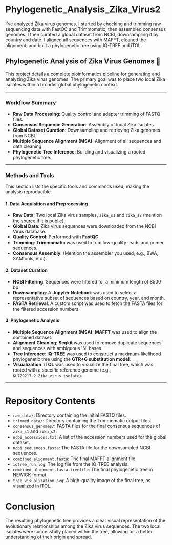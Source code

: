 # Phylogenetic_Analysis_Zika_Virus2
I've analyzed Zika virus genomes. I started by checking and trimming raw sequencing data with FastQC and Trimmomatic, then assembled consensus genomes. I then curated a global dataset from NCBI, downsampling it by country and date. I aligned all sequences with MAFFT, cleaned the alignment, and built a phylogenetic tree using IQ-TREE and iTOL.

## **Phylogenetic Analysis of Zika Virus Genomes** 🦠

This project details a complete bioinformatics pipeline for generating and analyzing Zika virus genomes. The primary goal was to place two local Zika isolates within a broader global phylogenetic context.

***

### **Workflow Summary**

* **Raw Data Processing**: Quality control and adapter trimming of FASTQ files.
* **Consensus Sequence Generation**: Assembly of local Zika isolates.
* **Global Dataset Curation**: Downsampling and retrieving Zika genomes from NCBI.
* **Multiple Sequence Alignment (MSA)**: Alignment of all sequences and data cleaning.
* **Phylogenetic Tree Inference**: Building and visualizing a rooted phylogenetic tree.

***

### **Methods and Tools**

This section lists the specific tools and commands used, making the analysis reproducible.

#### **1. Data Acquisition and Preprocessing**

* **Raw Data**: Two local Zika virus samples, `zika_s1` and `zika_s2` (mention the source if it is public).
* **Global Data**: Zika virus sequences were downloaded from the NCBI Virus database.
* **Quality Control**: Performed with **FastQC**.
* **Trimming**: **Trimmomatic** was used to trim low-quality reads and primer sequences.
* **Consensus Assembly**: (Mention the assembler you used, e.g., BWA, SAMtools, etc.).

#### **2. Dataset Curation**

* **NCBI Filtering**: Sequences were filtered for a minimum length of 8500 bp.
* **Downsampling**: A **Jupyter Notebook** was used to select a representative subset of sequences based on country, year, and month.
* **FASTA Retrieval**: A custom script was used to fetch the FASTA files for the filtered accession numbers.

#### **3. Phylogenetic Analysis**

* **Multiple Sequence Alignment (MSA)**: **MAFFT** was used to align the combined dataset.
* **Alignment Cleaning**: **Seqkit** was used to remove duplicate sequences and sequences with ambiguous 'N' bases.
* **Tree Inference**: **IQ-TREE** was used to construct a maximum-likelihood phylogenetic tree using the **GTR+G substitution model**.
* **Visualization**: **iTOL** was used to visualize the final tree, which was rooted with a specific reference genome (e.g., `KU729217.2_Zika_virus_isolate`).

***

# Repository Contents

* `raw_data/`: Directory containing the initial FASTQ files.
* `trimmed_data/`: Directory containing the Trimmomatic output files.
* `consensus_genomes/`: FASTA files for the final consensus sequences of `zika_s1` and `zika_s2`.
* `ncbi_accessions.txt`: A list of the accession numbers used for the global dataset.
* `ncbi_sequences.fasta`: The FASTA file for the downsampled NCBI sequences.
* `combined_alignment.fasta`: The final MAFFT alignment file.
* `iqtree_run.log`: The log file from the IQ-TREE analysis.
* `combined_alignment.fasta.treefile`: The final phylogenetic tree in NEWICK format.
* `tree_visualization.svg`: A high-quality image of the final tree, as visualized in iTOL.


# Conclusion

The resulting phylogenetic tree provides a clear visual representation of the evolutionary relationships among the Zika virus sequences. The two local isolates were successfully placed within the tree, allowing for a better understanding of their origin and spread.
